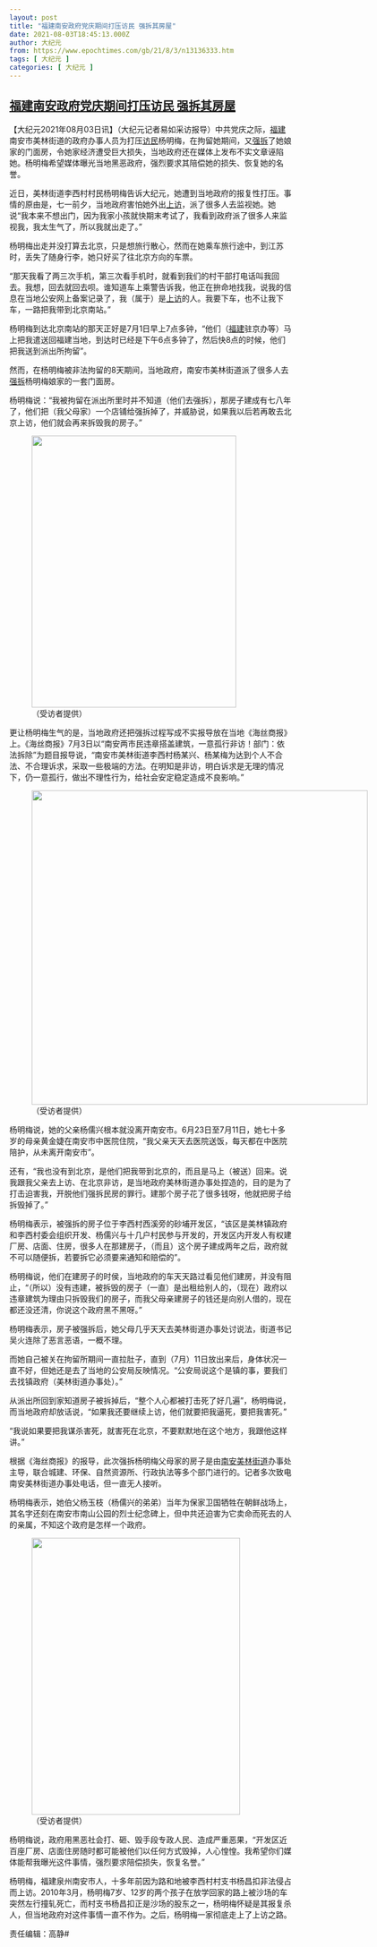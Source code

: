 ```yaml
---
layout: post
title: "福建南安政府党庆期间打压访民 强拆其房屋"
date: 2021-08-03T18:45:13.000Z
author: 大纪元
from: https://www.epochtimes.com/gb/21/8/3/n13136333.htm
tags: [ 大纪元 ]
categories: [ 大纪元 ]
---
```

<!--1628016313000-->
[福建南安政府党庆期间打压访民 强拆其房屋](https://www.epochtimes.com/gb/21/8/3/n13136333.htm)
------

<div>
<p>【大纪元2021年08月03日讯】（大纪元记者易如采访报导）中共党庆之际，<a href="https://www.epochtimes.com/gb/tag/%E7%A6%8F%E5%BB%BA.html">福建</a>南安市美林街道的政府办事人员为打压<a href="https://www.epochtimes.com/gb/tag/%E8%AE%BF%E6%B0%91.html">访民</a>杨明梅，在拘留她期间，又<a href="https://www.epochtimes.com/gb/tag/%E5%BC%BA%E6%8B%86.html">强拆</a>了她娘家的门面房，令她家经济遭受巨大损失，当地政府还在媒体上发布不实文章诬陷她。杨明梅希望媒体曝光当地黑恶政府，强烈要求其陪偿她的损失、恢复她的名誉。</p><p>近日，美林街道李西村村民杨明梅告诉大纪元，她遭到当地政府的报复性打压。事情的原由是，七一前夕，当地政府害怕她外出<a href="https://www.epochtimes.com/gb/tag/%E4%B8%8A%E8%AE%BF.html">上访</a>，派了很多人去监视她。她说“我本来不想出门，因为我家小孩就快期末考试了，我看到政府派了很多人来监视我，我太生气了，所以我就出走了。”</p><p>杨明梅出走并没打算去北京，只是想旅行散心，然而在她乘车旅行途中，到江苏时，丢失了随身行李，她只好买了往北京方向的车票。</p><p>“那天我看了两三次手机，第三次看手机时，就看到我们的村干部打电话叫我回去。我想，回去就回去呗。谁知道车上乘警告诉我，他正在拚命地找我，说我的信息在当地公安网上备案记录了，我（属于）是<a href="https://www.epochtimes.com/gb/tag/%E4%B8%8A%E8%AE%BF.html">上访</a>的人。我要下车，也不让我下车，一路把我带到北京南站。”</p><p>杨明梅到达北京南站的那天正好是7月1日早上7点多钟，“他们（<a href="https://www.epochtimes.com/gb/tag/%E7%A6%8F%E5%BB%BA.html">福建</a>驻京办等）马上把我遣送回福建当地，到达时已经是下午6点多钟了，然后快8点的时候，他们把我送到派出所拘留”。</p><p>然而，在杨明梅被非法拘留的8天期间，当地政府，南安市美林街道派了很多人去<a href="https://www.epochtimes.com/gb/tag/%E5%BC%BA%E6%8B%86.html">强拆</a>杨明梅娘家的一套门面房。</p><p>杨明梅说：“我被拘留在派出所里时并不知道（他们去强拆），那房子建成有七八年了，他们把（我父母家）一个店铺给强拆掉了，并威胁说，如果我以后若再敢去北京上访，他们就会再来拆毁我的房子。”</p><figure id="attachment_13136375" aria-describedby="caption-attachment-13136375" style="width: 365px" class="wp-caption aligncenter"><a target="_blank" href="https://i.epochtimes.com/assets/uploads/2021/08/id13136375-9224cb6bf809871e0189e9c6fb8bea0d.png"><img class=" wp-image-13136375" src="https://i.epochtimes.com/assets/uploads/2021/08/id13136375-9224cb6bf809871e0189e9c6fb8bea0d-600x798.png" alt="" width="365" height="486" /></a><figcaption id="caption-attachment-13136375" class="wp-caption-text">（受访者提供）</figcaption></figure><p>更让杨明梅生气的是，当地政府还把强拆过程写成不实报导放在当地《海丝商报》上。《海丝商报》7月3日以“南安两市民违章搭盖建筑，一意孤行非访！部门：依法拆除”为题目报导说，“南安市美林街道李西村杨某兴、杨某梅为达到个人不合法、不合理诉求，采取一些极端的方法。在明知是非访，明白诉求是无理的情况下，仍一意孤行，做出不理性行为，给社会安定稳定造成不良影响。”</p><figure id="attachment_13136408" aria-describedby="caption-attachment-13136408" style="width: 600px" class="wp-caption aligncenter"><a target="_blank" href="https://i.epochtimes.com/assets/uploads/2021/08/id13136408-0612edd4820bb08771d27ad6ad942692.png"><img class="size-large wp-image-13136408" src="https://i.epochtimes.com/assets/uploads/2021/08/id13136408-0612edd4820bb08771d27ad6ad942692-600x562.png" alt="" width="600" height="562" /></a><figcaption id="caption-attachment-13136408" class="wp-caption-text">（受访者提供）</figcaption></figure><p>杨明梅说，她的父亲杨儒兴根本就没离开南安市。6月23日至7月11日，她七十多岁的母亲黄金婕在南安市中医院住院，“我父亲天天去医院送饭，每天都在中医院陪护，从未离开南安市”。</p><p>还有，“我也没有到北京，是他们把我带到北京的，而且是马上（被送）回来。说我跟我父亲去上访、在北京非访，是当地政府美林街道办事处捏造的，目的是为了打击迫害我，开脱他们强拆民房的罪行。建那个房子花了很多钱呀，他就把房子给拆毁掉了。”</p><p>杨明梅表示，被强拆的房子位于李西村西溪旁的砂埔开发区，“该区是美林镇政府和李西村委会组织开发、杨儒兴与十几户村民参与开发的，开发区内开发人有权建厂房、店面、住房，很多人在那建房子，（而且）这个房子建成两年之后，政府就不可以随便拆，若要拆它必须要来通知和赔偿的”。</p><p>杨明梅说，他们在建房子的时侯，当地政府的车天天路过看见他们建房，并没有阻止，“（所以）没有违建，被拆毁的房子（一直）是出租给别人的，（现在）政府以违章建筑为理由只拆毁我们的房子，而我父母亲建房子的钱还是向别人借的，现在都还没还清，你说这个政府黑不黑呀。”</p><p>杨明梅表示，房子被强拆后，她父母几乎天天去美林街道办事处讨说法，街道书记吴火连除了恶言恶语，一概不理。</p><p>而她自己被关在拘留所期间一直拉肚子，直到（7月）11日放出来后，身体状况一直不好，但她还是去了当地的公安局反映情况。“公安局说这个是镇的事，要我们去找镇政府（美林街道办事处）。”</p><p>从派出所回到家知道房子被拆掉后，“整个人心都被打击死了好几遍”，杨明梅说，而当地政府却放话说，“如果我还要继续上访，他们就要把我逼死，要把我害死。”</p><p>“我说如果要把我谋杀害死，就害死在北京，不要默默地在这个地方，我跟他这样讲。”</p><p>根据《海丝商报》的报导，此次强拆杨明梅父母家的房子是由<a href="https://www.epochtimes.com/gb/tag/%E5%8D%97%E5%AE%89%E7%BE%8E%E6%9E%97%E8%A1%97%E9%81%93.html">南安美林街道</a>办事处主导，联合城建、环保、自然资源所、行政执法等多个部门进行的。记者多次致电南安美林街道办事处电话，但一直无人接听。</p><p>杨明梅表示，她伯父杨玉枝（杨儒兴的弟弟）当年为保家卫国牺牲在朝鲜战场上，其名字还刻在南安市南山公园的烈士纪念碑上，但中共还迫害为它卖命而死去的人的亲属，不知这个政府是怎样一个政府。</p><figure id="attachment_13136372" aria-describedby="caption-attachment-13136372" style="width: 372px" class="wp-caption aligncenter"><a target="_blank" href="https://i.epochtimes.com/assets/uploads/2021/08/id13136372-5d0f0a5a5a18492466ab82e7ab51dbf1.jpg"><img class=" wp-image-13136372" src="https://i.epochtimes.com/assets/uploads/2021/08/id13136372-5d0f0a5a5a18492466ab82e7ab51dbf1-600x800.jpg" alt="" width="372" height="495" /></a><figcaption id="caption-attachment-13136372" class="wp-caption-text">（受访者提供）</figcaption></figure><p>杨明梅说，政府用黑恶社会打、砸、毁手段专政人民、造成严重恶果，“开发区近百座厂房、店面住房随时都可能被他们以任何方式毁掉，人心惶惶。我希望你们媒体能帮我曝光这件事情，强烈要求陪偿损失，恢复名誉。”</p><p>杨明梅，福建泉州南安市人，十多年前因为路和地被李西村村支书杨昌扣非法侵占而上访。2010年3月，杨明梅7岁、12岁的两个孩子在放学回家的路上被沙场的车突然左行撞轧死亡，而村支书杨昌扣正是沙场的股东之一，杨明梅怀疑是其报复杀人，但当地政府对这件事情一直不作为。之后，杨明梅一家彻底走上了上访之路。</p><p>责任编辑：高静#</p>
</div>
